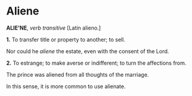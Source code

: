 # Aliene

**ALIE'NE**, _verb transitive_ \[Latin alieno.\]

**1.** To transfer title or property to another; to sell.

Nor could he _aliene_ the estate, even with the consent of the Lord.

**2.** To estrange; to make averse or indifferent; to turn the affections from.

The prince was aliened from all thoughts of the marriage.

In this sense, it is more common to use alienate.